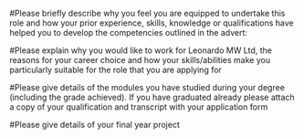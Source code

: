 #Please briefly describe why you feel you are equipped to undertake this role and how your prior experience, skills, knowledge or qualifications have helped you to develop the competencies outlined in the advert:


#Please explain why you would like to work for Leonardo MW Ltd, the reasons for your career choice and how your skills/abilities make you particularly suitable for the role that you are applying for


#Please give details of the modules you have studied during your degree (including the grade achieved). If you have graduated already please attach a copy of your qualification and transcript with your application form


#Please give details of your final year project

